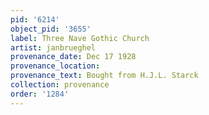 ```yaml
---
pid: '6214'
object_pid: '3655'
label: Three Nave Gothic Church
artist: janbrueghel
provenance_date: Dec 17 1928
provenance_location:
provenance_text: Bought from H.J.L. Starck
collection: provenance
order: '1284'
---
```

